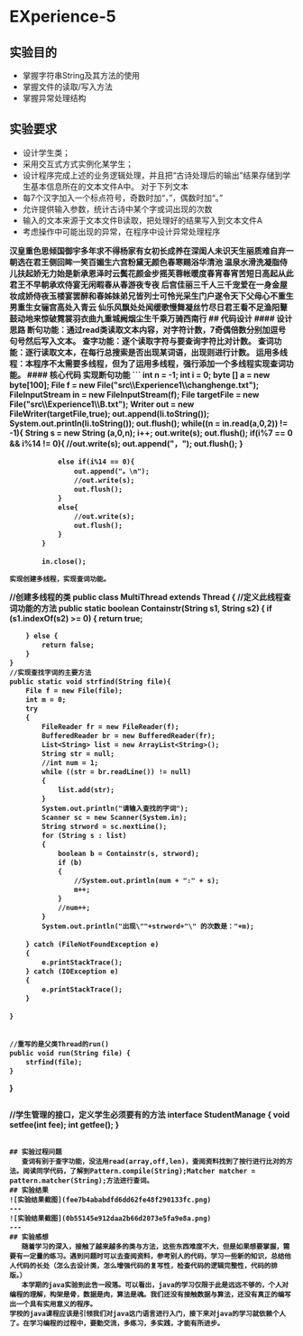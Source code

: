 # EXperience-5
## 实验目的
* 掌握字符串String及其方法的使用
* 掌握文件的读取/写入方法
* 掌握异常处理结构

## 实验要求
* 设计学生类；
* 采用交互式方式实例化某学生；
* 设计程序完成上述的业务逻辑处理，并且把“古诗处理后的输出”结果存储到学生基本信息所在的文本文件A中。
对于下列文本
* 每7个汉字加入一个标点符号，奇数时加“，”，偶数时加“。”
* 允许提供输入参数，统计古诗中某个字或词出现的次数
* 输入的文本来源于文本文件B读取，把处理好的结果写入到文本文件A
* 考虑操作中可能出现的异常，在程序中设计异常处理程序
<b>
汉皇重色思倾国御宇多年求不得杨家有女初长成养在深闺人未识天生丽质难自弃一朝选在君王侧回眸一笑百媚生六宫粉黛无颜色春寒赐浴华清池
温泉水滑洗凝脂侍儿扶起娇无力始是新承恩泽时云鬓花颜金步摇芙蓉帐暖度春宵春宵苦短日高起从此君王不早朝承欢侍宴无闲暇春从春游夜专夜
后宫佳丽三千人三千宠爱在一身金屋妆成娇侍夜玉楼宴罢醉和春姊妹弟兄皆列士可怜光采生门户遂令天下父母心不重生男重生女骊宫高处入青云
仙乐风飘处处闻缓歌慢舞凝丝竹尽日君王看不足渔阳鼙鼓动地来惊破霓裳羽衣曲九重城阙烟尘生千乘万骑西南行
<b>
## 代码设计
#### 设计思路
   断句功能：通过read类读取文本内容，对字符计数，7奇偶倍数分别加逗号句号然后写入文本。
   查字功能：逐个读取字符与要查询字符比对计数。
   查词功能：逐行读取文本，在每行总搜索是否出现某词语，出现则进行计数。
   运用多线程：本程序不太需要多线程，但为了运用多线程，强行添加一个多线程实现查词功能。
#### 核心代码
实现断句功能
```
  int n = -1;
            int i = 0;
            byte [] a = new byte[100];
            File f = new File("src\\Experience1\\changhenge.txt");
            FileInputStream in = new FileInputStream(f);
            File targetFile = new File("src\\Experience1\\B.txt");
            Writer out = new FileWriter(targetFile,true);
            out.append(li.toString());
            System.out.println(li.toString());
            out.flush();
            while((n = in.read(a,0,2)) != -1){
                String s = new String (a,0,n);
                i++;
                out.write(s);
                out.flush();
                if(i%7 == 0 && i%14 != 0){
                    //out.write(s);
                    out.append("，");
                    out.flush();
                }

                else if(i%14 == 0){
                    out.append("。\n");
                    //out.write(s);
                    out.flush();
                }
                else{
                    //out.write(s);
                    out.flush();
                }
            }

            in.close();
```
实现创建多线程，实现查词功能。
```
//创建多线程的类
public class MultiThread extends Thread {
    //定义此线程查词功能的方法
    public static boolean Containstr(String s1, String s2) {
        if (s1.indexOf(s2) >= 0) {
            return true;

        } else {
            return false;
        }
    }
    //实现查找字词的主要方法
    public static void strfind(String file){
        File f = new File(file);
        int m = 0;
        try
        {
            FileReader fr = new FileReader(f);
            BufferedReader br = new BufferedReader(fr);
            List<String> list = new ArrayList<String>();
            String str = null;
            //int num = 1;
            while ((str = br.readLine()) != null)
            {
                list.add(str);
            }
            System.out.println("请输入查找的字词");
            Scanner sc = new Scanner(System.in);
            String strword = sc.nextLine();
            for (String s : list)
            {
                boolean b = Containstr(s, strword);
                if (b)
                {
                    //System.out.println(num + ":" + s);
                    m++;
                }
                //num++;
            }
            System.out.println("出现\""+strword+"\" 的次数是："+m);

        } catch (FileNotFoundException e)
        {
            e.printStackTrace();
        } catch (IOException e)
        {
            e.printStackTrace();
        }

    }


    //重写的是父类Thread的run()
    public void run(String file) {
        strfind(file);
    }
}
```
```
//学生管理的接口，定义学生必须要有的方法
interface StudentManage {
    void setfee(int fee);
    int getfee();
}
```

## 实验过程问题
   查词有别于查字功能，没法用read(array,off,len)，查阅资料找到了按行进行比对的方法。阅读同学代码，了解到Pattern.compile(String);Matcher matcher = pattern.matcher(String);方法进行查词。
## 实验结果
![实验结果截图](fee7b4ababdfd6dd62fe48f290133fc.png)
---
![实验结果截图](0b55145e912daa2b66d2073e5fa9e8a.png)
---
## 实验感想
   随着学习的深入，接触了越来越多的类与方法，这些东西难度不大，但是如果想要掌握，需要有一定量的练习。遇到问题时可以去查阅资料，参考别人的代码，学习一些新的知识，总结他人代码的长处（怎么去设计类，怎么增强代码的复写性，检查代码的逻辑完整性，代码的排版。）
   本学期的java实验到此告一段落。可以看出，java的学习仅限于此是远远不够的，个人对编程的理解，构架是骨，数据是肉，算法是魂。我们还没有接触数据与算法，还没有真正的编写出一个具有实用意义的程序。
学校的java课程应该是引领我们对java这门语言进行入门，接下来对java的学习就依赖个人了。在学习编程的过程中，要勤交流，多练习，多实践，才能有所进步。
   

